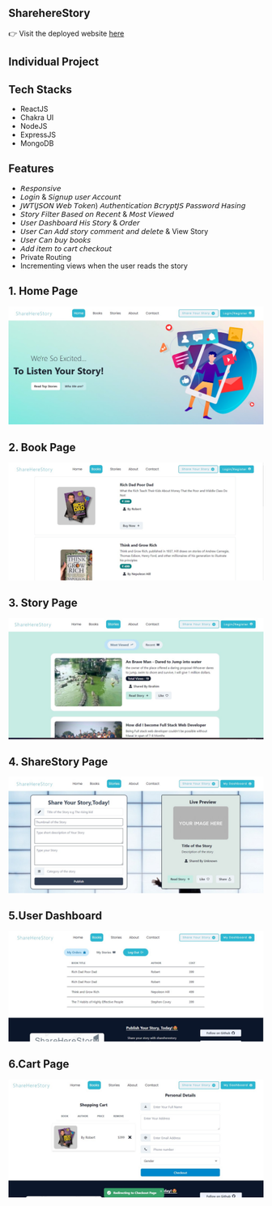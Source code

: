 ## SharehereStory

:point_right: Visit the deployed website [here](https://shareherestory.vercel.app/)

## Individual Project


## Tech Stacks

- ReactJS
- Chakra UI
- NodeJS
- ExpressJS
- MongoDB


## Features

- 𝘙𝘦𝘴𝘱𝘰𝘯𝘴𝘪𝘷𝘦
- 𝘓𝘰𝘨𝘪𝘯 & 𝘚𝘪𝘨𝘯𝘶𝘱 𝘶𝘴𝘦𝘳 𝘈𝘤𝘤𝘰𝘶𝘯𝘵
- 𝘑𝘞𝘛(𝘑𝘚𝘖𝘕 𝘞𝘦𝘣 𝘛𝘰𝘬𝘦𝘯) 𝘈𝘶𝘵𝘩𝘦𝘯𝘵𝘪𝘤𝘢𝘵𝘪𝘰𝘯 𝘉𝘤𝘳𝘺𝘱𝘵𝘑𝘚 𝘗𝘢𝘴𝘴𝘸𝘰𝘳𝘥 𝘏𝘢𝘴𝘪𝘯𝘨
- 𝘚𝘵𝘰𝘳𝘺 𝘍𝘪𝘭𝘵𝘦𝘳 𝘉𝘢𝘴𝘦𝘥 𝘰𝘯 𝘙𝘦𝘤𝘦𝘯𝘵 & 𝘔𝘰𝘴𝘵 𝘝𝘪𝘦𝘸𝘦𝘥
- 𝘜𝘴𝘦𝘳 𝘋𝘢𝘴𝘩𝘣𝘰𝘢𝘳𝘥 𝘏𝘪𝘴 𝘚𝘵𝘰𝘳𝘺 & 𝘖𝘳𝘥𝘦𝘳
- 𝘜𝘴𝘦𝘳 𝘊𝘢𝘯 𝘈𝘥𝘥 𝘴𝘵𝘰𝘳𝘺 𝘤𝘰𝘮𝘮𝘦𝘯𝘵 𝘢𝘯𝘥 𝘥𝘦𝘭𝘦𝘵𝘦 & View Story
- 𝘜𝘴𝘦𝘳 𝘊𝘢𝘯 𝘣𝘶𝘺 𝘣𝘰𝘰𝘬𝘴
- 𝘈𝘥𝘥 𝘪𝘵𝘦𝘮 𝘵𝘰 𝘤𝘢𝘳𝘵 𝘤𝘩𝘦𝘤𝘬𝘰𝘶𝘵 
- Private Routing
- Incrementing views when the user reads the story

## 1. Home Page

<img src="client/src/assets/landing_page.jpg" />

<br/>

## 2. Book Page

<img src="client/src/assets/bookpage.jpg" />

<br/>

## 3. Story Page

<img src="client/src/assets/storypage.jpg">

<br/>

## 4. ShareStory Page

<img src="client/src/assets/sharestorypage.jpg">

<br/>


## 5.User Dashboard

<img src="client/src/assets/userdashboardpage.jpg">

<br/>

## 6.Cart Page

<img src="client/src/assets/cartpage.jpg">

<br/>


